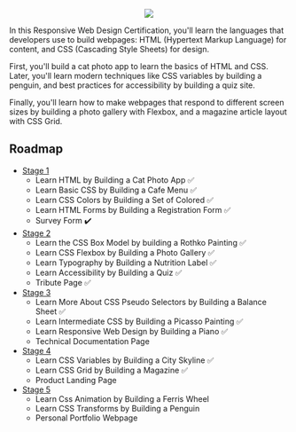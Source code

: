 <p align="center">
    <img src="https://i.postimg.cc/xdL9YnkH/image.png" />
</p>
In this Responsive Web Design Certification, you'll learn the languages that developers use to build webpages: HTML (Hypertext Markup Language) for content, and CSS (Cascading Style Sheets) for design.

First, you'll build a cat photo app to learn the basics of HTML and CSS. Later, you'll learn modern techniques like CSS variables by building a penguin, and best practices for accessibility by building a quiz site.

Finally, you'll learn how to make webpages that respond to different screen sizes by building a photo gallery with Flexbox, and a magazine article layout with CSS Grid.

## Roadmap

- [Stage 1](https://github.com/Kroixyz/freecodecamp-courses/tree/master/responsive-web-design/stage-1)
  - Learn HTML by Building a Cat Photo App :white_check_mark:
  - Learn Basic CSS by Building a Cafe Menu :white_check_mark:
  - Learn CSS Colors by Building a Set of Colored :white_check_mark:
  - Learn HTML Forms by Building a Registration Form :white_check_mark:
  - Survey Form :heavy_check_mark:
- [Stage 2](https://github.com/Kroixyz/freecodecamp-courses/tree/master/responsive-web-design/stage-2)
  - Learn the CSS Box Model by building a Rothko Painting :white_check_mark:
  - Learn CSS Flexbox by Building a Photo Gallery :white_check_mark:
  - Learn Typography by Building a Nutrition Label :white_check_mark:
  - Learn Accessibility by Building a Quiz :white_check_mark:
  - Tribute Page :white_check_mark:
- [Stage 3](https://github.com/Kroixyz/freecodecamp-courses/tree/master/responsive-web-design/stage-3)
  - Learn More About CSS Pseudo Selectors by Building a Balance Sheet :white_check_mark:
  - Learn Intermediate CSS by Building a Picasso Painting :white_check_mark:
  - Learn Responsive Web Design by Building a Piano :white_check_mark:
  - Technical Documentation Page
- [Stage 4]()
  - Learn CSS Variables by Building a City Skyline :white_check_mark:
  - Learn CSS Grid by Building a Magazine :white_check_mark:
  - Product Landing Page
- [Stage 5]()
  - Learn Css Animation by Building a Ferris Wheel
  - Learn CSS Transforms by Building a Penguin
  - Personal Portfolio Webpage
